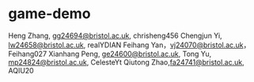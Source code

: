 # game-demo
Heng Zhang, gg24694@bristol.ac.uk, chrisheng456
Chengjun Yi, lw24658@bristol.ac.uk, realYDIAN
Feihang Yan，vj24070@bristol.ac.uk，Feihang027
Xianhang Peng, ge24600@bristol.ac.uk,
Tong Yu, mp24824@bristol.ac.uk, CelesteYt
Qiutong Zhao,fa24741@bristol.ac.uk, AQIU20